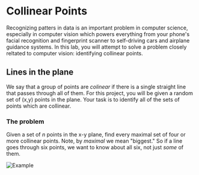 # Collinear Points

Recognizing patters in data is an important problem in computer science, especially
in computer vision which powers everything from your phone's facial recognition
and fingerprint scanner to self-driving cars and airplane guidance systems. In this
lab, you will attempt to solve a problem closely reltated to computer vision: identifying
collinear points.

## Lines in the plane
We say that a group of points are _colinear_ if there is a single straight line that
passes through all of them. For this project, you will be given a random set of (x,y) points
in the plane. Your task is to identify all of the sets of points which are collinear.


### The problem
Given a set of _n_ points in the x-y plane, find every maximal set of four or more collinear points.
Note, by _maximal_ we mean "biggest." So if a line goes through six points, we want to know about
all six, not just _some_ of them.

![Example](https://coursera.cs.princeton.edu/algs4/assignments/collinear/lines2.png)

